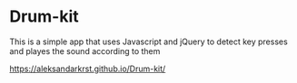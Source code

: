 # Drum-kit

This is a simple app that uses Javascript and jQuery to detect key presses and playes the sound according to them

https://aleksandarkrst.github.io/Drum-kit/
